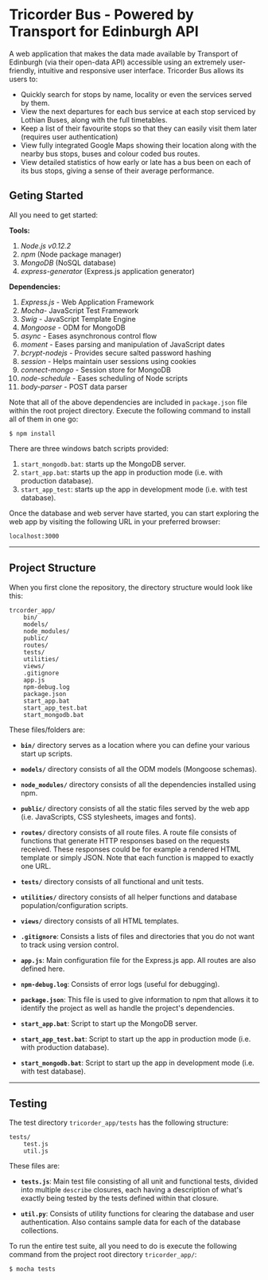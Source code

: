 # Tricorder Bus - Powered by Transport for Edinburgh API  
A web application that makes the data made available by Transport of Edinburgh (via their open-data API) accessible using an extremely user-friendly, intuitive and responsive user interface. Tricorder Bus allows its users to: 

- Quickly search for stops by name, locality or even the services served by them.
- View the next departures for each bus service at each stop serviced by Lothian Buses, along with the full timetables. 
- Keep a list of their favourite stops so that they can easily visit them later (requires user authentication)
- View fully integrated Google Maps showing their location along with the nearby bus stops, buses and colour coded bus routes.  
- View detailed statistics of how early or late has a bus been on each of its bus stops, giving a sense of their average performance.     

Geting Started 
--------------------
All you need to get started: 

**Tools:**

1. *Node.js v0.12.2*
2. *npm* (Node package manager) 
3. *MongoDB* (NoSQL database) 
4. *express-generator* (Express.js application generator)

**Dependencies:**

 1. *Express.js* - Web Application Framework
 2. *Mocha*- JavaScript Test Framework
 3. *Swig* - JavaScript Template Engine  
 5. *Mongoose* - ODM for MongoDB
 6. *async* - Eases asynchronous control flow
 7. *moment* - Eases parsing and manipulation of JavaScript dates
 8. *bcrypt-nodejs* - Provides secure salted password hashing
 9. *session* - Helps maintain user sessions using cookies
 10. *connect-mongo* - Session store for MongoDB
 11. *node-schedule* - Eases scheduling of Node scripts
 12. *body-parser* - POST data parser 

Note that all of the above dependencies are included in `package.json` file within the root project directory. Execute the following command to install all of them in one go: 
```
$ npm install
```

There are three windows batch scripts provided:

1. `start_mongodb.bat`: starts up the MongoDB server.
2.  `start_app.bat`: starts up the app in production mode (i.e. with production database).
3. `start_app_test`: starts up the app in development mode (i.e. with test database).

Once the database and web server have started, you can start exploring the web app by visiting the following URL in your preferred browser: 

    localhost:3000


----------


Project Structure
-----------------

When you first clone the repository, the directory structure would look like this: 

    trcorder_app/
        bin/
        models/
        node_modules/
        public/
        routes/
        tests/
        utilities/
        views/
        .gitignore
        app.js
        npm-debug.log
        package.json
        start_app.bat
        start_app_test.bat
        start_mongodb.bat
        
These files/folders are: 

 - **`bin/`** directory serves as a location where you can define your various start up scripts.
 
 - **`models/`** directory consists of all the ODM models (Mongoose schemas).
   
 - **`node_modules/`** directory consists of all the dependencies installed using npm.    

 - **`public/`** directory consists of all the static files served by the web app (i.e. JavaScripts, CSS stylesheets, images and fonts).  
 
 - **`routes/`** directory consists of all route files. A route file consists of functions that generate HTTP responses based on the requests received. These responses could be for example a rendered HTML template or simply JSON. Note that each function is mapped to exactly one URL. 

 - **`tests/`** directory consists of all functional and unit tests.

 - **`utilities/`** directory consists of all helper functions and database population/configuration scripts. 

 - **`views/`** directory consists of all HTML templates. 
 
 - **`.gitignore`**: Consists a lists of files and directories that you do not want to track using version control.
 
 - **`app.js`**:  Main configuration file for the Express.js app. All routes are also defined here.

 - **`npm-debug.log`**:  Consists of error logs (useful for debugging).

 - **`package.json`**:  This file is used to give information to npm that allows it to identify the project as well as handle the project's dependencies. 

 - **`start_app.bat`**:  Script to start up the MongoDB server.

 - **`start_app_test.bat`**:  Script to start up the app in production mode (i.e. with production database).

 - **`start_mongodb.bat`**:  Script to start up the app in development mode (i.e. with test database).

----------
## Testing ##
 The test directory  `tricorder_app/tests` has the following structure: 

    tests/
	    test.js
		util.js

These files are: 

 - **`tests.js`**: Main test file consisting of all unit and functional tests, divided into multiple `describe` closures, each having a description of what's exactly being tested by the tests defined within that closure. 
 
 - **`util.py`**: Consists of utility functions for clearing the database and user authentication. Also contains sample data for each of the database collections.  

To run the entire test suite, all you need to do is execute the following command from the project root directory `tricorder_app/`: 
```
$ mocha tests
```   